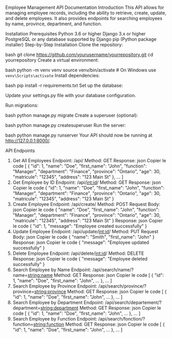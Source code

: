 Employee Management API Documentation
Introduction
This API allows for managing employee records, including the ability to retrieve, create, update, and delete employees. It also provides endpoints for searching employees by name, province, department, and function.

Installation
Prerequisites
Python 3.6 or higher
Django 3.x or higher
PostgreSQL or any database supported by Django
pip (Python package installer)
Step-by-Step Installation
Clone the repository:

bash
git clone https://github.com/yourusername/yourrepository.git
cd yourrepository
Create a virtual environment:

bash
python -m venv venv
source venv/bin/activate # On Windows use `venv\Scripts\activate`
Install dependencies:

bash
pip install -r requirements.txt
Set up the database:

Update your settings.py file with your database configuration.

Run migrations:

bash
python manage.py migrate
Create a superuser (optional):

bash
python manage.py createsuperuser
Run the server:

bash
python manage.py runserver
Your API should now be running at http://127.0.0.1:8000/.

API Endpoints

1. Get All Employees
   Endpoint: /api/
   Method: GET
   Response:
   json
   Copier le code
   [
   {
   "id": 1,
   "name": "Doe",
   "first_name": "John",
   "function": "Manager",
   "department": "Finance",
   "province": "Ontario",
   "age": 30,
   "matricule": "12345",
   "address": "123 Main St"
   },
   ...
   ]
2. Get Employee by ID
   Endpoint: /api/<int:id>/
   Method: GET
   Response:
   json
   Copier le code
   {
   "id": 1,
   "name": "Doe",
   "first_name": "John",
   "function": "Manager",
   "department": "Finance",
   "province": "Ontario",
   "age": 30,
   "matricule": "12345",
   "address": "123 Main St"
   }
3. Create Employee
   Endpoint: /api/create/
   Method: POST
   Request Body:
   json
   Copier le code
   {
   "name": "Doe",
   "first_name": "John",
   "function": "Manager",
   "department": "Finance",
   "province": "Ontario",
   "age": 30,
   "matricule": "12345",
   "address": "123 Main St"
   }
   Response:
   json
   Copier le code
   {
   "id": 1,
   "message": "Employee created successfully"
   }
4. Update Employee
   Endpoint: /api/update/<int:id>/
   Method: PUT
   Request Body:
   json
   Copier le code
   {
   "name": "Smith",
   "first_name": "John"
   }
   Response:
   json
   Copier le code
   {
   "message": "Employee updated successfully"
   }
5. Delete Employee
   Endpoint: /api/delete/<int:id>/
   Method: DELETE
   Response:
   json
   Copier le code
   {
   "message": "Employee deleted successfully"
   }
6. Search Employee by Name
   Endpoint: /api/search/name/?name=<string:name>
   Method: GET
   Response:
   json
   Copier le code
   [
   {
   "id": 1,
   "name": "Doe",
   "first_name": "John",
   ...
   },
   ...
   ]
7. Search Employee by Province
   Endpoint: /api/search/province/?province=<string:province>
   Method: GET
   Response:
   json
   Copier le code
   [
   {
   "id": 1,
   "name": "Doe",
   "first_name": "John",
   ...
   },
   ...
   ]
8. Search Employee by Department
   Endpoint: /api/search/departement/?department=<string:department>
   Method: GET
   Response:
   json
   Copier le code
   [
   {
   "id": 1,
   "name": "Doe",
   "first_name": "John",
   ...
   },
   ...
   ]
9. Search Employee by Function
   Endpoint: /api/search/fonction/?function=<string:function>
   Method: GET
   Response:
   json
   Copier le code
   [
   {
   "id": 1,
   "name": "Doe",
   "first_name": "John",
   ...
   },
   ...
   ]
